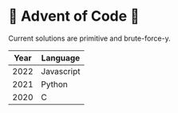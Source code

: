 # :christmas_tree: Advent of Code :gift:
Current solutions are primitive and brute-force-y.

|Year|Language  |
|----|----------|
|2022|Javascript|
|2021|Python    |
|2020|C         |
